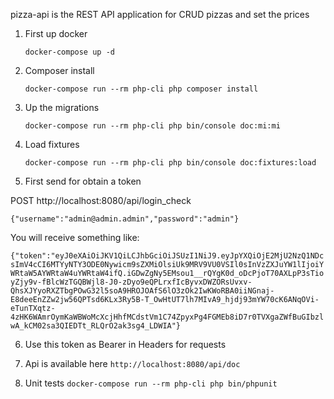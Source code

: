 pizza-api is the REST API application for CRUD pizzas and set the prices

1. First up docker
   
   `docker-compose up -d`

2. Composer install

   `docker-compose run --rm php-cli php composer install`

3. Up the migrations

   `docker-compose run --rm php-cli php bin/console doc:mi:mi`

4. Load fixtures

   `docker-compose run --rm php-cli php bin/console doc:fixtures:load`

5. First send for obtain a token

POST http://localhost:8080/api/login_check 

`{"username":"admin@admin.admin","password":"admin"}`

You will receive something like:

`{"token":"eyJ0eXAiOiJKV1QiLCJhbGciOiJSUzI1NiJ9.eyJpYXQiOjE2MjU2NzQ1NDcsImV4cCI6MTYyNTY3ODE0Nywicm9sZXMiOlsiUk9MRV9VU0VSIl0sInVzZXJuYW1lIjoiYWRtaW5AYWRtaW4uYWRtaW4ifQ.iGDwZgNy5EMsou1__rQYgK0d_oDcPjoT70AXLpP3sTioyZjy9v-fBlcWzTGQBWjl8-J0-zDyo9eQPLrxfIcByvxDWZORsUvxv-QhsXJYyoRXZTbgPOwG32l5soA9HROJOAfS6lO3zOk2IwKWoRBA0iiNGnaj-E8deeEnZZw2jw56QPTsd6KLx3Ry5B-T_OwHtUT7lh7MIvA9_hjdj93mYW70cK6ANqOVi-eTunTXqtz-4zHK6WAmrOymKaWBWoMcXcjHhfMCdstVm1C74ZpyxPg4FGMEb8iD7r0TVXgaZWfBuGIbzlwA_kCM02sa3QIEDTt_RLQrO2ak3sg4_LDWIA"}`

6. Use this token as Bearer in Headers for requests

7. Api is available here `http://localhost:8080/api/doc`

8. Unit tests `docker-compose run --rm php-cli php bin/phpunit`